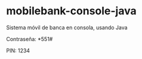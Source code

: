 # mobilebank-console-java
Sistema móvil de banca en consola, usando Java

Contraseña: *551#

PIN: 1234
